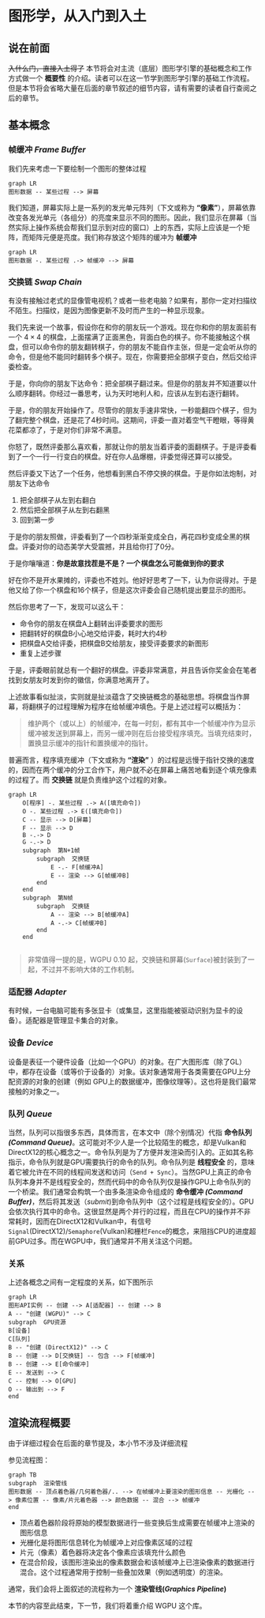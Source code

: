 # 图形学，从入门到入土

## 说在前面

<mask> ~~入什么门，直接入土得了~~ </mask>
本节将会对主流（底层）图形学引擎的基础概念和工作方式做一个 **概要性** 的介绍。读者可以在这一节学到图形学引擎的基础工作流程。但是本节将会省略大量在后面的章节叙述的细节内容，请有需要的读者自行查阅之后的章节。

## 基本概念

### 帧缓冲 _Frame Buffer_

我们先来考虑一下要绘制一个图形的整体过程

```mermaid
graph LR
图形数据 -- 某些过程 --> 屏幕
```

我们知道，屏幕实际上是一系列的发光单元阵列（下文或称为 __“像素”__），屏幕依靠改变各发光单元（各组分）的亮度来显示不同的图形。因此，我们显示在屏幕（当然实际上操作系统会帮我们显示到对应的窗口）上的东西，实际上应该是一个矩阵，而矩阵元便是亮度。我们称存放这个矩阵的缓冲为 __帧缓冲__

```mermaid
graph LR
图形数据 -. 某些过程 .-> 帧缓冲 --> 屏幕
```

### 交换链 _Swap Chain_

有没有接触过老式的显像管电视机？或者一些老电脑？如果有，那你一定对扫描纹不陌生。扫描纹，是因为图像更新不及时而产生的一种显示现象。

我们先来说一个故事，假设你在和你的朋友玩一个游戏。现在你和你的朋友面前有一个 $4 \times 4$ 的棋盘，上面摆满了正面黑色，背面白色的棋子。你不能接触这个棋盘，但可以命令你的朋友翻转棋子，你的朋友不能自作主张，但是一定会听从你的命令，但是他不能同时翻转多个棋子。现在，你需要把全部棋子变白，然后交给评委检查。

于是，你向你的朋友下达命令：把全部棋子翻过来。但是你的朋友并不知道要以什么顺序翻转。你经过一番思考，认为天时地利人和，应该从左到右逐行翻转。

于是，你的朋友开始操作了。尽管你的朋友手速非常快，一秒能翻四个棋子，但为了翻完整个棋盘，还是花了4秒时间。这期间，评委一直对着空气干瞪眼，等得黄花菜都凉了，于是对你们非常不满意。

你怒了，既然评委那么喜欢看，那就让你的朋友当着评委的面翻棋子。于是评委看到了一个一行一行变白的棋盘。好在你人品爆棚，评委觉得还算可以接受。

然后评委又下达了一个任务，他想看到黑白不停交换的棋盘。于是你如法炮制，对朋友下达命令

1. 把全部棋子从左到右翻白
1. 然后把全部棋子从左到右翻黑
1. 回到第一步

于是你的朋友照做，评委看到了一个四秒渐渐变成全白，再花四秒变成全黑的棋盘。评委对你的动态美学大受震撼，并且给你打了0分。

于是你嚷嚷道：__你是故意找茬是不是？_一个_ 棋盘怎么可能做到你的要求__

好在你不是开水果摊的，评委也不姓刘。他好好思考了一下，认为你说得对。于是他又给了你一个棋盘和16个棋子，但是这次评委会自己随机提出要显示的图形。

然后你思考了一下，发现可以这么干：

- 命令你的朋友在棋盘A上翻转出评委要求的图形
- 把翻转好的棋盘B小心地交给评委，耗时大约4秒
- 把棋盘A交给评委，把棋盘B交给朋友，接受评委要求的新图形
- 重复上述步骤

于是，评委眼前就总有一个翻好的棋盘。评委非常满意，并且告诉你奖金会在笔者找到女朋友时发到你的徽信，你满意地离开了。

上述故事看似扯淡，实则<mask>就是扯淡</mask>蕴含了交换链概念的基础思想。将棋盘当作屏幕，将翻棋子的过程理解为程序在给帧缓冲填色。于是上述过程可以概括为：

> 维护两个（或以上）的帧缓冲，在每一时刻，都有其中一个帧缓冲作为显示缓冲被发送到屏幕上，而另一缓冲则在后台接受程序填充。当填充结束时，置换显示缓冲的指针和置换缓冲的指针。

普遍而言，程序填充缓冲（下文或称为 __“渲染”__ ）的过程是远慢于指针交换的速度的，因而在两个缓冲的分工合作下，用户就不必在屏幕上痛苦地看到逐个填充像素的过程了。而 __交换链__ 就是负责维护这个过程的对象。

```mermaid
graph LR
    O[程序] -. 某些过程 .-> A([填充命令])
    O -. 某些过程 .-> E([填充命令])
    C -- 显示 --> D[屏幕]
    F -- 显示 --> D
    B -.-> D
    G -.-> D
    subgraph  第N+1帧
        subgraph  交换链
            E -.- F[帧缓冲A]
            E -- 渲染 --> G[帧缓冲B]
        end
    end
    subgraph  第N帧
        subgraph  交换链
            A -- 渲染 --> B[帧缓冲A]
            A -.-> C[帧缓冲B]
        end
    end
    
```

> 非常值得一提的是，WGPU 0.10 起，交换链和屏幕(`Surface`)被封装到了一起，不过并不影响大体的工作机制。

### 适配器 _Adapter_

有时候，一台电脑可能有多张显卡（或集显，这里指能被驱动识别为显卡的设备）。适配器是管理显卡集合的对象。

### 设备 _Device_

设备是表征一个硬件设备（比如一个GPU）的对象。在广大图形库（除了GL）中，都存在设备（或等价于设备的）对象。该对象通常用于各类需要在GPU上分配资源的对象的创建（例如 GPU上的数据缓冲，图像纹理等）。这也将是我们最常接触的对象之一。

### 队列 _Queue_

当然，队列可以指很多东西，具体而言，在本文中（除个别情况）代指 __命令队列 _(Command Queue)___。这可能对不少人是一个比较陌生的概念，却是Vulkan和DirectX12的核心概念之一。命令队列是为了方便并发渲染而引入的。正如其名称指示，命令队列就是GPU需要执行的命令的队列。命令队列是 __线程安全__ 的，意味着它被允许在不同的线程间发送和访问（`Send + Sync`）。当然GPU上真正的命令队列本身并不是线程安全的，然而代码中的命令队列仅是操作GPU上命令队列的一个桥梁。我们通常会构筑一个由多条渲染命令组成的 __命令缓冲 _(Command Buffer)___，然后将其发送（_submit_)到命令队列中（这个过程是线程安全的）。GPU会依次执行其中的命令。这很显然是两个并行的过程，而且在CPU的操作并不非常耗时，因而在DirectX12和Vulkan中，有信号`Signal`(DirectX12)/`Semaphore`(Vulkan)和栅栏`Fence`的概念，来阻挡CPU的进度超前GPU过多。而在WGPU中，我们通常并不用关注这个问题。

### 关系

上述各概念之间有一定程度的关系，如下图所示

```mermaid
graph LR
图形API实例 -- 创建 --> A[适配器] -- 创建 --> B
A -- "创建 (WGPU)" --> C
subgraph  GPU资源
B[设备]
C[队列]
B -- "创建 (DirectX12)" --> C
B -- 创建 --> D[交换链] -- 包含 --> F[帧缓冲]
B -- 创建 --> E[命令缓冲]
E -- 发送到 --> C
C -- 控制 --> O[GPU]
O -- 输出到 --> F
end
```

## 渲染流程概要

由于详细过程会在后面的章节提及，本小节不涉及详细流程

参见流程图：

```mermaid
graph TB
subgraph  渲染管线
图形数据 -- 顶点着色器/几何着色器/.. --> 在帧缓冲上要渲染的图形信息 -- 光栅化 --> 像素位置 -- 像素/片元着色器 --> 颜色数据 -- 混合 --> 帧缓冲
end
```

- 顶点着色器阶段将原始的模型数据进行一些变换后生成需要在帧缓冲上渲染的图形信息
- 光栅化是将图形信息转化为帧缓冲上对应像素区域的过程
- 片元（像素）着色器将决定各个像素应该填充什么颜色
- 在混合阶段，该图形渲染出的像素数据会和该帧缓冲上已渲染像素的数据进行混合。这个过程通常用于控制一些叠加效果（例如透明度）的渲染。

通常，我们会将上面叙述的流程称为一个 __渲染管线(_Graphics Pipeline_)__

本节的内容至此结束，下一节，我们将着重介绍 WGPU 这个库。
